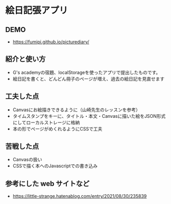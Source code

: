 # 絵日記張アプリ

## DEMO

  - https://fumipi.github.io/picturediary/

## 紹介と使い方

  - G's academyの宿題、localStorageを使ったアプリで提出したものです。
  - 絵日記を書くと、どんどん冊子のページが増え、過去の絵日記を見直せます

## 工夫した点

  - Canvasにお絵描きできるように（山崎先生のレッスンを参考）
  - タイムスタンプをキーに、タイトル・本文・Canvasに描いた絵をJSON形式にしてローカルストレージに格納
  - 本の形でページがめくれるようにCSSで工夫

## 苦戦した点

  - Canvasの扱い
  - CSSで描く本へのJavascriptでの書き込み

## 参考にした web サイトなど

  - https://little-strange.hatenablog.com/entry/2021/08/30/235839
